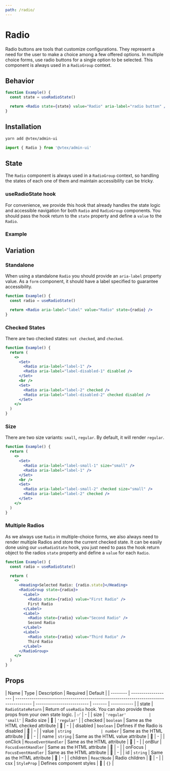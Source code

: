 ```yaml
---
path: /radio/
---
```


# Radio

Radio buttons are tools that customize configurations. They represent a need for the user to make a choice among a few offered options. In multiple choice forms, use radio buttons for a single option to be selected. This component is always used in a `RadioGroup` context.

## Behavior

```jsx
function Example() {
  const state = useRadioState()

  return <Radio state={state} value="Radio" aria-label="radio button" />
}
```

## Installation

```sh isStatic
yarn add @vtex/admin-ui
```

```jsx isStatic
import { Radio } from '@vtex/admin-ui'
```

## State

The `Radio` component is always used in a `RadioGroup` context, so handling the states of each one of them and maintain accessibility can be tricky.

### useRadioState hook

For convenience, we provide this hook that already handles the state logic and accessible navigation for both `Radio` and `RadioGroup` components. You should pass the hook return to the `state` property and define a `value` to the `Radio`.

### Example

## Variation

### Standalone

When using a standalone `Radio` you should provide an `aria-label` property value. As a `form` component, it should have a label specified to guarantee accessibility.

```jsx
function Example() {
  const radio = useRadioState()

  return <Radio aria-label="label" value="Radio" state={radio} />
}
```

### Checked States

There are two checked states: `not checked`, and `checked`.

```jsx
function Example() {
  return (
    <>
      <Set>
        <Radio aria-label="label-1" />
        <Radio aria-label="label-disabled-1" disabled />
      </Set>
      <br />
      <Set>
        <Radio aria-label="label-2" checked />
        <Radio aria-label="label-disabled-2" checked disabled />
      </Set>
    </>
  )
}
```

### Size

There are two size variants: `small`, `regular`. By default, it will render `regular`.

```jsx
function Example() {
  return (
    <>
      <Set>
        <Radio aria-label="label-small-1" size="small" />
        <Radio aria-label="label-1" />
      </Set>
      <br />
      <Set>
        <Radio aria-label="label-small-2" checked size="small" />
        <Radio aria-label="label-2" checked />
      </Set>
    </>
  )
}
```

### Multiple Radios

As we always use `Radio` in multiple-choice forms, we also always need to render multiple Radios and store the current checked state. It can be easily done using our `useRadioState` hook, you just need to pass the hook return object to the radios `state` property and define a `value` for each `Radio`.

```jsx
function Example() {
  const radio = useRadioState()

  return (
    <>
      <Heading>Selected Radio: {radio.state}</Heading>
      <RadioGroup state={radio}>
        <Label>
          <Radio state={radio} value="First Radio" />
          First Radio
        </Label>
        <Label>
          <Radio state={radio} value="Second Radio" />
          Second Radio
        </Label>
        <Label>
          <Radio state={radio} value="Third Radio" />
          Third Radio
        </Label>
      </RadioGroup>
    </>
  )
}
```

## Props

| Name     | Type                | Description                                                                            | Required                   | Default |
| -------- | ------------------- | -------------------------------------------------------------------------------------- | -------------------------- | ------- | ----------- |
| state    | `RadioStateReturn`  | Return of `useRadio` hook. You can also provide these props from your own state logic. | ✅                         | -       |
| size     | `'regular'          | 'small'`                                                                               | Radio size                 | 🚫      | `'regular'` |
| checked  | `boolean`           | Same as the HTML checked attribute                                                     | 🚫                         | -       |
| disabled | `boolean`           | Defines if the Radio is disabled                                                       | 🚫                         | -       |
| value    | `string             | number`                                                                                | Same as the HTML attribute | 🚫      | -           |
| name     | `string`            | Same as the HTML value attribute                                                       | 🚫                         | -       |
| onClick  | `MouseEventHandler` | Same as the HTML attribute                                                             | 🚫                         | -       |
| onBlur   | `FocusEventHandler` | Same as the HTML attribute                                                             | 🚫                         | -       |
| onFocus  | `FocusEventHandler` | Same as the HTML attribute                                                             | 🚫                         | -       |
| id       | `string`            | Same as the HTML attribute                                                             | 🚫                         | -       |
| children | `ReactNode`         | Radio children                                                                         | 🚫                         | -       |
| csx      | `StyleProp`         | Defines component styles                                                               | 🚫                         | `{}`    |
